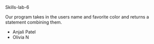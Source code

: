 Skills-lab-6

Our program takes in the users name and favorite color and returns a statement combining them.

* Anjali Patel
* Olivia N
